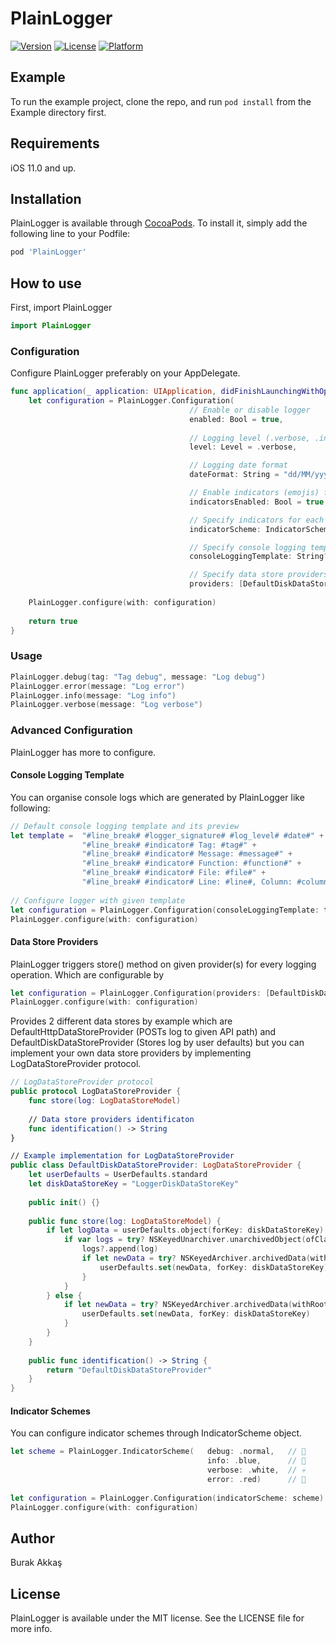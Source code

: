 # PlainLogger
[![Version](https://img.shields.io/cocoapods/v/PlainLogger.svg?style=flat)](https://cocoapods.org/pods/PlainLogger)
[![License](https://img.shields.io/cocoapods/l/PlainLogger.svg?style=flat)](https://cocoapods.org/pods/PlainLogger)
[![Platform](https://img.shields.io/cocoapods/p/PlainLogger.svg?style=flat)](https://cocoapods.org/pods/PlainLogger)

## Example

To run the example project, clone the repo, and run `pod install` from the Example directory first.

## Requirements
iOS 11.0 and up.

## Installation

PlainLogger is available through [CocoaPods](https://cocoapods.org). To install
it, simply add the following line to your Podfile:

```ruby
pod 'PlainLogger'
```

## How to use

First, import PlainLogger

```swift
import PlainLogger
```

### Configuration

Configure PlainLogger preferably on your AppDelegate. 

```swift
func application(_ application: UIApplication, didFinishLaunchingWithOptions launchOptions: [UIApplicationLaunchOptionsKey: Any]?) -> Bool {
    let configuration = PlainLogger.Configuration(
                                        // Enable or disable logger
                                        enabled: Bool = true, 
                                      
                                        // Logging level (.verbose, .info, .error, .debug)
                                        level: Level = .verbose, 

                                        // Logging date format
                                        dateFormat: String = "dd/MM/yyyy HH:mm",  

                                        // Enable indicators (emojis) for easy to read logging on console
                                        indicatorsEnabled: Bool = true, 

                                        // Specify indicators for each logging level 
                                        indicatorScheme: IndicatorScheme = IndicatorScheme(), 

                                        // Specify console logging template
                                        consoleLoggingTemplate: String? = nil, 

                                        // Specify data store providers for logging
                                        providers: [DefaultDiskDataStoreProvider()])
                                          
    PlainLogger.configure(with: configuration)
    
    return true
}
```

### Usage

```swift
PlainLogger.debug(tag: "Tag debug", message: "Log debug")
PlainLogger.error(message: "Log error")
PlainLogger.info(message: "Log info")
PlainLogger.verbose(message: "Log verbose")
```

### Advanced Configuration

PlainLogger has more to configure.

#### Console Logging Template

You can organise console logs which are generated by PlainLogger like following:

```swift
// Default console logging template and its preview
let template =  "#line_break# #logger_signature# #log_level# #date#" +      // [📋 Log] [🔎 Error] [⏰ 01/02/2019 10:51]
                "#line_break# #indicator# Tag: #tag#" +                     //  🔴 Tag: Test tag
                "#line_break# #indicator# Message: #message#" +             //  🔴 Message: Test error
                "#line_break# #indicator# Function: #function#" +           //  🔴 Function: viewDidLoad()
                "#line_break# #indicator# File: #file#" +                   //  🔴 File: ViewController.swift
                "#line_break# #indicator# Line: #line#, Column: #column#"   //  🔴 Line: 19, Column: 18
                
// Configure logger with given template
let configuration = PlainLogger.Configuration(consoleLoggingTemplate: template)
PlainLogger.configure(with: configuration)
```

#### Data Store Providers

PlainLogger triggers store() method on given provider(s) for every logging operation. Which are configurable by 

```swift
let configuration = PlainLogger.Configuration(providers: [DefaultDiskDataStoreProvider()])
PlainLogger.configure(with: configuration)
```

Provides 2 different data stores by example which are DefaultHttpDataStoreProvider (POSTs log to given API path) and DefaultDiskDataStoreProvider (Stores log by user defaults) but you can implement your own data store providers by implementing LogDataStoreProvider protocol.

```swift
// LogDataStoreProvider protocol
public protocol LogDataStoreProvider {
    func store(log: LogDataStoreModel)
    
    // Data store providers identificaton
    func identification() -> String
}

// Example implementation for LogDataStoreProvider
public class DefaultDiskDataStoreProvider: LogDataStoreProvider {
    let userDefaults = UserDefaults.standard
    let diskDataStoreKey = "LoggerDiskDataStoreKey"
    
    public init() {}
    
    public func store(log: LogDataStoreModel) {
        if let logData = userDefaults.object(forKey: diskDataStoreKey) as? Data {
            if var logs = try? NSKeyedUnarchiver.unarchivedObject(ofClasses: [LogDataStoreModel.self], from: logData) as? [LogDataStoreModel] {
                logs?.append(log)
                if let newData = try? NSKeyedArchiver.archivedData(withRootObject: logs as Any, requiringSecureCoding: false) {
                    userDefaults.set(newData, forKey: diskDataStoreKey)
                }
            }
        } else {
            if let newData = try? NSKeyedArchiver.archivedData(withRootObject: [log] as Any, requiringSecureCoding: false) {
                userDefaults.set(newData, forKey: diskDataStoreKey)
            }
        }
    }
    
    public func identification() -> String {
        return "DefaultDiskDataStoreProvider"
    }
}
```

#### Indicator Schemes

You can configure indicator schemes through IndicatorScheme object.

```swift
let scheme = PlainLogger.IndicatorScheme(   debug: .normal,   // 🙂
                                            info: .blue,      // 🔵
                                            verbose: .white,  // 💀
                                            error: .red)      // 🔴
                                         
let configuration = PlainLogger.Configuration(indicatorScheme: scheme)
PlainLogger.configure(with: configuration)
```

## Author

Burak Akkaş

## License

PlainLogger is available under the MIT license. See the LICENSE file for more info.
